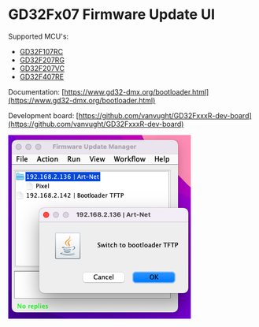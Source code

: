 # GD32Fx07 Firmware Update UI

Supported MCU's:

* [GD32F107RC](https://github.com/vanvught/GD32F107RC-DMX512-RDM)
* [GD32F207RG](https://github.com/vanvught/GD32F207RG-DMX512-RDM)
* [GD32F207VC](https://github.com/vanvught/GD32207C-EVAL-board-DMX512-RDM)
* [GD32F407RE](https://github.com/vanvught/GD32F407RE-DMX512-RDM)

Documentation: [https://www.gd32-dmx.org/bootloader.html](https://www.gd32-dmx.org/bootloader.html)


Development board: [https://github.com/vanvught/GD32FxxxR-dev-board](https://github.com/vanvught/GD32FxxxR-dev-board)

![FirmwareUpdateUI.png](https://github.com/vanvught/GD32F-Firmware-Update-UI/blob/main/FirmwareUpdateUI.png)